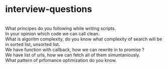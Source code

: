 # interview-questions

<br/>What principes do you following while writing scripts.
<br/>In your opinion which code we can call clean.
<br/>What is algoritm complexity, do you know what complexity of search will be in sorted list, unsorted list.
<br/>We have function with callback, how we can rewrite in to promise ?
<br/>We have list of urls, how we can fetch all of them simuntaniously.
<br/>What pattern of prfomance optimization do you know.
